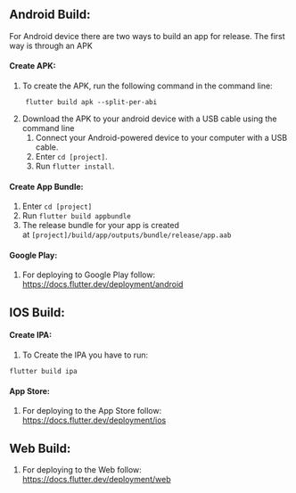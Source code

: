 ## Android Build:
For Android device there are two ways to build an app for release. The first way is through an APK
#### Create APK:
1. To create the APK, run the following command in the command line:
```
	flutter build apk --split-per-abi
```
2. Download the APK to your android device with a USB cable using the command line
	1. Connect your Android-powered device to your computer with a USB cable.
	2. Enter `cd [project]`.
	3. Run `flutter install`.
#### Create App Bundle: 
1. Enter `cd [project]`
2. Run `flutter build appbundle`
3. The release bundle for your app is created at `[project]/build/app/outputs/bundle/release/app.aab`
#### Google Play:
1. For deploying to Google Play follow: https://docs.flutter.dev/deployment/android
## IOS Build:
#### Create IPA:
1. To Create the IPA you have to run:
```
flutter build ipa
```
#### App Store:
1. For deploying to the App Store follow: https://docs.flutter.dev/deployment/ios
## Web Build:
1. For deploying to the Web follow: https://docs.flutter.dev/deployment/web
